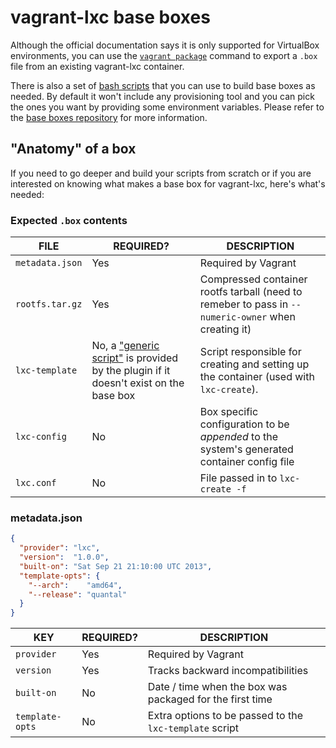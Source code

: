 # vagrant-lxc base boxes

Although the official documentation says it is only supported for VirtualBox
environments, you can use the [`vagrant package`](http://docs.vagrantup.com/v2/cli/package.html)
command to export a `.box` file from an existing vagrant-lxc container.

There is also a set of [bash scripts](https://github.com/fgrehm/vagrant-lxc-base-boxes)
that you can use to build base boxes as needed. By default it won't include any
provisioning tool and you can pick the ones you want by providing some environment
variables. Please refer to the [base boxes repository](https://github.com/fgrehm/vagrant-lxc-base-boxes)
for more information.

## "Anatomy" of a box

If you need to go deeper and build your scripts from scratch or if you are interested
on knowing what makes a base box for vagrant-lxc, here's what's needed:

### Expected `.box` contents

| FILE            | REQUIRED? | DESCRIPTION |
| ---             | ---       | ---         |
| `metadata.json` | Yes       | Required by Vagrant |
| `rootfs.tar.gz` | Yes       | Compressed container rootfs tarball (need to remeber to pass in `--numeric-owner` when creating it) |
| `lxc-template`  | No, a ["generic script"](scripts/lxc-template) is provided by the plugin if it doesn't exist on the base box | Script responsible for creating and setting up the container (used with `lxc-create`). |
| `lxc-config`    | No        | Box specific configuration to be _appended_ to the system's generated container config file |
| `lxc.conf`      | No        | File passed in to `lxc-create -f` |

### metadata.json

```json
{
  "provider": "lxc",
  "version":  "1.0.0",
  "built-on": "Sat Sep 21 21:10:00 UTC 2013",
  "template-opts": {
    "--arch":    "amd64",
    "--release": "quantal"
  }
}
```

| KEY             | REQUIRED? | DESCRIPTION |
| ---             | ---       | ---         |
| `provider`      | Yes       | Required by Vagrant |
| `version`       | Yes       | Tracks backward incompatibilities |
| `built-on`      | No        | Date / time when the box was packaged for the first time |
| `template-opts` | No        | Extra options to be passed to the `lxc-template` script |

